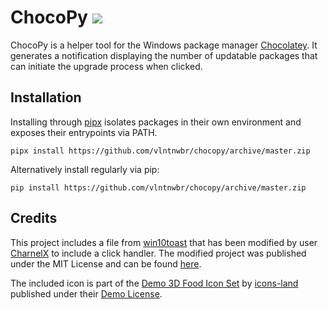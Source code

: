 # ChocoPy ![](https://github.com/vlntnwbr/ChocoPy/workflows/Push/badge.svg)

ChocoPy is a helper tool for the Windows package manager [Chocolatey][1]. It
generates a notification displaying the number of updatable packages that can
initiate the upgrade process when clicked.

## Installation
Installing through [pipx][1] isolates packages in their own environment and
exposes their entrypoints via PATH.
```
pipx install https://github.com/vlntnwbr/chocopy/archive/master.zip
```
Alternatively install regularly via pip: 
```
pip install https://github.com/vlntnwbr/chocopy/archive/master.zip
```

## Credits
This project includes a file from [win10toast][2] that has been modified by
user [CharnelX][3] to include a click handler. The modified project was 
published under the MIT License and can be found [here][4].

The included icon is part of the [Demo 3D Food Icon Set][5] by [icons-land][6]
published under their [Demo License][7].

[1]: https://chocolatey.org/
[2]: https://pypi.org/project/win10toast/
[3]: https://github.com/Charnelx
[4]: https://github.com/Charnelx/Windows-10-Toast-Notifications

[5]: http://www.icons-land.com/3d-food-png-icons.php
[6]: http://www.icons-land.com
[7]: http://www.icons-land.com/license-agreements.php#DemoLicenseAgreement
